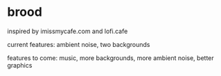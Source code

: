 # brood
inspired by imissmycafe.com and lofi.cafe

current features:
ambient noise, two backgrounds

features to come:
music, more backgrounds, more ambient noise, better graphics